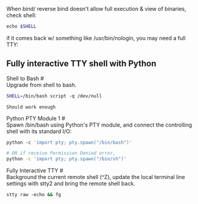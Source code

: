 

When bind/ reverse bind doesn't allow full execution & view of binaries, check shell:  
```bash
echo $SHELL
```  

if it comes back w/ something like /usr/bin/nologin, you may need a full TTY:  
  

## Fully interactive TTY shell with Python
  
  
Shell to Bash #  
Upgrade from shell to bash.  
```bash
SHELL=/bin/bash script -q /dev/null
```
	Should work enough
  
Python PTY Module 1 #  
Spawn /bin/bash using Python's PTY module, and connect the controlling shell with its standard I/O:  
```bash
python -c 'import pty; pty.spawn("/bin/bash")'

# OR if receive Permission Denied error,
python -c 'import pty; pty.spawn("/bin/sh")'
```

Fully Interactive TTY #  
Background the current remote shell (^Z), update the local terminal line settings with stty2 and bring the remote shell back.  
```bash
stty raw -echo && fg
```